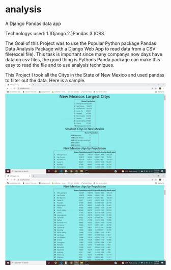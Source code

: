 # analysis
A Django Pandas data app

Technologys used:
1.)Django
2.)Pandas
3.)CSS


The Goal of this Project was to use the Popular Python package Pandas Data Analysis Package with a Django Web App to read data from a CSV file(excel file). 
This task is important since many companys now days have data on csv files, the good thing is Pythons Panda package can make this easy to read the file
and to use analysis techniques. 

This Project I took all the Citys in the State of New Mexico and used pandas to filter out the data. Here is a sample.
![Alt text](pandas1.JPG?raw=true)
![Alt text](pandas2.JPG?raw=true)
